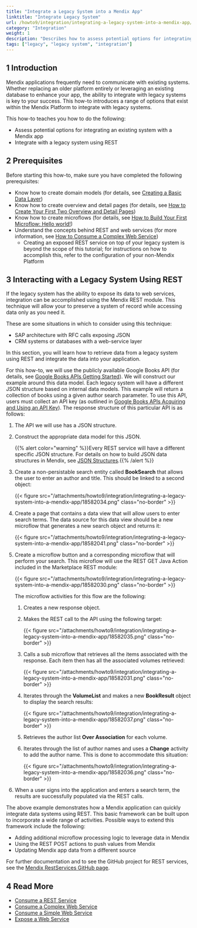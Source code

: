 ```yaml
---
title: "Integrate a Legacy System into a Mendix App"
linktitle: "Integrate Legacy System"
url: /howto9/integration/integrating-a-legacy-system-into-a-mendix-app/
category: "Integration"
weight: 1
description: "Describes how to assess potential options for integrating an existing system with a Mendix app and how to integrate with a legacy system using REST."
tags: ["legacy", "legacy system", "integration"]
---
```


## 1 Introduction

Mendix applications frequently need to communicate with existing systems. Whether replacing an older platform entirely or leveraging an existing database to enhance your app, the ability to integrate with legacy systems is key to your success. This how-to introduces a range of options that exist within the Mendix Platform to integrate with legacy systems.

This how-to teaches you how to do the following:

* Assess potential options for integrating an existing system with a Mendix app
* Integrate with a legacy system using REST

## 2 Prerequisites

Before starting this how-to, make sure you have completed the following prerequisites:

* Know how to create domain models (for details, see [Creating a Basic Data Layer](/refguide9/create-a-basic-data-layer/))
* Know how to create overview and detail pages (for details, see [How to Create Your First Two Overview and Detail Pages](/howto9/front-end/create-your-first-two-overview-and-detail-pages/))
* Know how to create microflows (for details, see [How to Build Your First Microflow: Hello world!](/refguide9/triggering-microflow-from-menu-item/))
* Understand the concepts behind REST and web services (for more information, see [How to Consume a Complex Web Service](/howto9/integration/consume-a-complex-web-service/))
    * Creating an exposed REST service on top of your legacy system is beyond the scope of this tutorial; for instructions on how to accomplish this, refer to the configuration of your non-Mendix Platform

## 3 Interacting with a Legacy System Using REST

If the legacy system has the ability to expose its data to web services, integration can be accomplished using the Mendix REST module. This technique will allow your to preserve a system of record while accessing data only as you need it.

These are some situations in which to consider using this technique:

* SAP architecture with RFC calls exposing JSON
* CRM systems or databases with a web-service layer

In this section, you will learn how to retrieve data from a legacy system using REST and integrate the data into your application.

For this how-to, we will use the publicly available Google Books API (for details, see [Google Books APIs Getting Started](https://developers.google.com/books/docs/v1/getting_started)). We will construct our example around this data model. Each legacy system will have a different JSON structure based on internal data models. This example will return a collection of books using a given author search parameter. To use this API, users must collect an API key (as outlined in [Google Books APIs Acquiring and Using an API Key](https://developers.google.com/books/docs/v1/using?csw=1#APIKey)). The response structure of this particular API is as follows:

1. The API we will use has a JSON structure.
2. Construct the appropriate data model for this JSON.

    {{% alert color="warning" %}}Every REST service will have a different specific JSON structure. For details on how to build JSON data structures in Mendix, see [JSON Structures](/refguide9/json-structures/).{{% /alert %}}
3. Create a non-persistable search entity called **BookSearch** that allows the user to enter an author and title. This should be linked to a second object:

    {{< figure src="/attachments/howto9/integration/integrating-a-legacy-system-into-a-mendix-app/18582034.png" class="no-border" >}}

4. Create a page that contains a data view that will allow users to enter search terms. The data source for this data view should be a new microflow that generates a new search object and returns it:

    {{< figure src="/attachments/howto9/integration/integrating-a-legacy-system-into-a-mendix-app/18582041.png" class="no-border" >}}

5. Create a microflow button and a corresponding microflow that will perform your search. This microflow will use the REST GET Java Action included in the Marketplace REST module:

    {{< figure src="/attachments/howto9/integration/integrating-a-legacy-system-into-a-mendix-app/18582030.png" class="no-border" >}}

    The microflow activities for this flow are the following:

    1. Creates a new response object.<br>
    2. Makes the REST call to the API using the following target:<br>

        {{< figure src="/attachments/howto9/integration/integrating-a-legacy-system-into-a-mendix-app/18582035.png" class="no-border" >}}<br>

    3. Calls a sub microflow that retrieves all the items associated with the response. Each item then has all the associated volumes retrieved:

        {{< figure src="/attachments/howto9/integration/integrating-a-legacy-system-into-a-mendix-app/18582031.png" class="no-border" >}}<br>

    4. Iterates through the **VolumeList** and makes a new **BookResult** object to display the search results:

        {{< figure src="/attachments/howto9/integration/integrating-a-legacy-system-into-a-mendix-app/18582037.png" class="no-border" >}}<br>

    5. Retrieves the author list **Over Association** for each volume. <br>
    6. Iterates through the list of author names and uses a **Change** activity to add the author name. This is done to accommodate this situation:

        {{< figure src="/attachments/howto9/integration/integrating-a-legacy-system-into-a-mendix-app/18582036.png" class="no-border" >}}

6. When a user signs into the application and enters a search term, the results are successfully populated via the REST calls.

The above example demonstrates how a Mendix application can quickly integrate data systems using REST. This basic framework can be built upon to incorporate a wide range of activities. Possible ways to extend this framework include the following: 

* Adding additional microflow processing logic to leverage data in Mendix
* Using the REST POST actions to push values from Mendix
* Updating Mendix app data from a different source

For further documentation and to see the GitHub project for REST services, see the [Mendix RestServices GitHub page](https://github.com/mendix/RestServices).

## 4 Read More

* [Consume a REST Service](/howto9/integration/consume-a-rest-service/)
* [Consume a Complex Web Service](/howto9/integration/consume-a-complex-web-service/)
* [Consume a Simple Web Service](/howto9/integration/consume-a-simple-web-service/)
* [Expose a Web Service](/howto9/integration/expose-a-web-service/)
